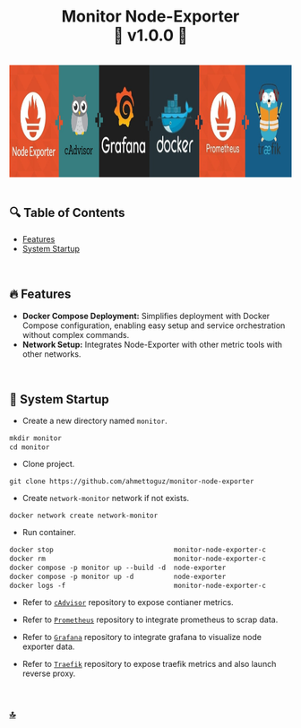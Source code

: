<h1 id="top" align="center">Monitor Node-Exporter <br/> 🚢 v1.0.0 🚢</h1>

<br>

<div align="center">
    <img height=200 src="assets/banner/banner.png">
</div>

<br>

## 🔍 Table of Contents

- [Features](#features)
- [System Startup](#system-startup)

<br/>

<h2 id="features">🔥 Features</h2>

- **Docker Compose Deployment:** Simplifies deployment with Docker Compose configuration, enabling easy setup and service orchestration without complex commands.
- **Network Setup:** Integrates Node-Exporter with other metric tools with other networks.

<br/>

<h2 id="system-startup">🚀 System Startup</h2>

- Create a new directory named `monitor`.

```
mkdir monitor
cd monitor
```

- Clone project.

```
git clone https://github.com/ahmettoguz/monitor-node-exporter
```

- Create `network-monitor` network if not exists.

```
docker network create network-monitor
```

- Run container.

```
docker stop                              monitor-node-exporter-c
docker rm                                monitor-node-exporter-c
docker compose -p monitor up --build -d  node-exporter
docker compose -p monitor up -d          node-exporter
docker logs -f                           monitor-node-exporter-c
```

- Refer to [`cAdvisor`](https://github.com/ahmettoguz/monitor-cadvisor) repository to expose contianer metrics.

- Refer to [`Prometheus`](https://github.com/ahmettoguz/monitor-prometheus) repository to integrate prometheus to scrap data.

- Refer to [`Grafana`](https://github.com/ahmettoguz/monitor-grafana) repository to integrate grafana to visualize node exporter data.

- Refer to [`Traefik`](https://github.com/ahmettoguz/core-traefik) repository to expose traefik metrics and also launch reverse proxy.

<br/>

### [🔝](#top)

